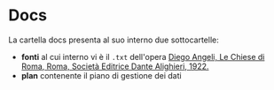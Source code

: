 # Docs 

La cartella docs presenta al suo interno due sottocartelle: 
- **fonti** al cui interno vi è il ```.txt``` dell'opera [Diego Angeli, Le Chiese di Roma, Roma, Società Editrice Dante Alighieri, 1922.](https://archive.org/details/lechiesediromagu00ange_0/page/n7/mode/2up)
- **plan** contenente il piano di gestione dei dati
